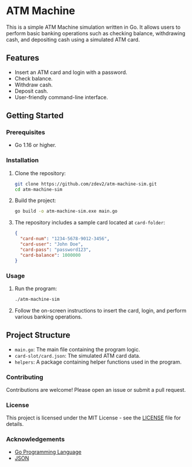 # ATM Machine

This is a simple ATM Machine simulation written in Go. It allows users to perform basic banking operations such as checking balance, withdrawing cash, and depositing cash using a simulated ATM card.

## Features

- Insert an ATM card and login with a password.
- Check balance.
- Withdraw cash.
- Deposit cash.
- User-friendly command-line interface.

## Getting Started

### Prerequisites

- Go 1.16 or higher.

### Installation

1. Clone the repository:

   ```sh
   git clone https://github.com/zdev2/atm-machine-sim.git
   cd atm-machine-sim
   ```

2. Build the project:

   ```sh
   go build -o atm-machine-sim.exe main.go
   ```

3. The repository includes a sample card located at `card-folder`:

   ```json
   {
     "card-num": "1234-5678-9012-3456",
     "card-user": "John Doe",
     "card-pass": "password123",
     "card-balance": 1000000
   }
   ```

### Usage

1. Run the program:

   ```sh
   ./atm-machine-sim
   ```

2. Follow the on-screen instructions to insert the card, login, and perform various banking operations.

## Project Structure

- `main.go`: The main file containing the program logic.
- `card-slot/card.json`: The simulated ATM card data.
- `helpers`: A package containing helper functions used in the program.

### Contributing

Contributions are welcome! Please open an issue or submit a pull request.

### License

This project is licensed under the MIT License - see the [LICENSE](LICENSE) file for details.

### Acknowledgements

- [Go Programming Language](https://golang.org/)
- [JSON](https://www.json.org/)
